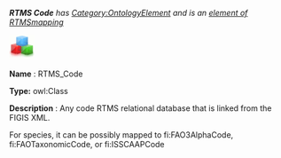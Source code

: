 ___RTMS Code__ 
 has
 [Category:OntologyElement](../../Category/OntologyElement "Category:OntologyElement") 
 and is an
 [element of](../../Property/ElementOf "Property:ElementOf") 
[RTMSmapping](../../Submissions/RTMSmapping "Submissions:RTMSmapping")_




  





[![Class](../public/images/thumb/2/27/Class.gif/45px-Class.gif)](../../Image/Class.gif "Class")


__Name__ 
 : RTMS\_Code
 



__Type:__ 
 owl:Class
 



__Description__ 
 : Any code RTMS relational database that is linked from the FIGIS XML.
 



 For species, it can be possibly mapped to fi:FAO3AlphaCode, fi:FAOTaxonomicCode, or fi:ISSCAAPCode